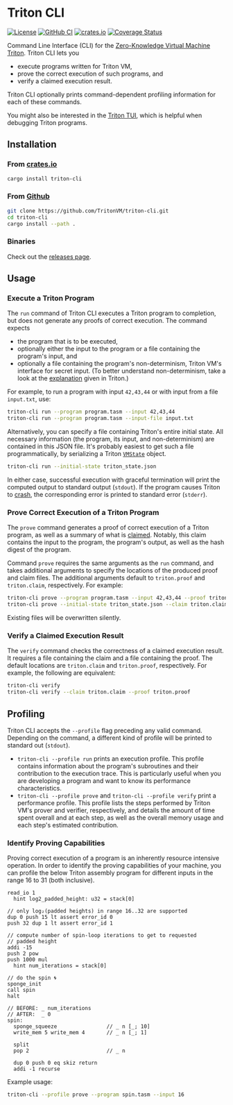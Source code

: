 # Triton CLI

[![License](https://img.shields.io/badge/License-Apache_2.0-blue.svg)](https://opensource.org/licenses/Apache-2.0)
[![GitHub CI](https://github.com/TritonVM/triton-cli/actions/workflows/main.yml/badge.svg)](https://github.com/TritonVM/triton-cli/actions)
[![crates.io](https://img.shields.io/crates/v/triton-cli.svg)](https://crates.io/crates/triton-cli)
[![Coverage Status](https://coveralls.io/repos/github/TritonVM/triton-cli/badge.svg?branch=main)](https://coveralls.io/github/TritonVM/triton-cli?branch=main)

Command Line Interface (CLI) for the [Zero-Knowledge Virtual Machine Triton](https://triton-vm.org).
Triton CLI lets you

- execute programs written for Triton VM,
- prove the correct execution of such programs, and
- verify a claimed execution result.

Triton CLI optionally prints command-dependent profiling information for each of these commands.

You might also be interested in the [Triton TUI](https://github.com/TritonVM/triton-tui), which is
helpful when debugging Triton programs.

## Installation

### From [crates.io](https://crates.io/crates/triton-cli)

```sh
cargo install triton-cli
```

### From [Github](https://github.com/TritonVM/triton-cli)

```sh
git clone https://github.com/TritonVM/triton-cli.git
cd triton-cli
cargo install --path .
```

### Binaries

Check out the [releases page](https://github.com/TritonVM/triton-cli/releases).

## Usage

### Execute a Triton Program

The `run` command of Triton CLI executes a Triton program to completion, but does not generate any
proofs of correct execution. The command expects

- the program that is to be executed,
- optionally either the input to the program or a file containing the program's input, and
- optionally a file containing the program's non-determinism, Triton VM's interface for secret
  input. (To better understand non-determinism, take a look at
  the [explanation](https://docs.rs/triton-vm/0.48.0/triton_vm/#non-determinism) given in Triton.)

For example, to run a program with input `42,43,44` or with input from a file `input.txt`, use:

```sh
triton-cli run --program program.tasm --input 42,43,44
triton-cli run --program program.tasm --input-file input.txt
```

Alternatively, you can specify a file containing Triton's entire initial state. All necessary
information (the program, its input, and non-determinism) are contained in this JSON file. It's
probably easiest to get such a file programmatically, by serializing a Triton
[`VMState`](https://docs.rs/triton-vm/0.48.0/triton_vm/vm/struct.VMState.html) object.

```sh
triton-cli run --initial-state triton_state.json
```

In either case, successful execution with graceful termination will print the computed output to
standard output (`stdout`). If the program causes Triton to
[crash](https://docs.rs/triton-vm/0.48.0/triton_vm/#crashing-triton-vm), the corresponding error
is printed to standard error (`stderr`).

### Prove Correct Execution of a Triton Program

The `prove` command generates a proof of correct execution of a Triton program, as well as a summary
of what is [claimed](https://docs.rs/triton-vm/0.48.0/triton_vm/proof/struct.Claim.html). Notably,
this claim contains the input to the program, the program's output, as well as the hash digest of
the program.

Command `prove` requires the same arguments as the `run` command, and takes additional arguments
to specify the locations of the produced proof and claim files. The additional arguments default to
`triton.proof` and `triton.claim`, respectively. For example:

```sh
triton-cli prove --program program.tasm --input 42,43,44 --proof triton.proof
triton-cli prove --initial-state triton_state.json --claim triton.claim
```

Existing files will be overwritten silently.

### Verify a Claimed Execution Result

The `verify` command checks the correctness of a claimed execution result. It requires a file
containing the claim and a file containing the proof. The default locations are `triton.claim` and
`triton.proof`, respectively. For example, the following are equivalent:

```sh
triton-cli verify
triton-cli verify --claim triton.claim --proof triton.proof
```

## Profiling

Triton CLI accepts the `--profile` flag preceding any valid command. Depending on the command, a
different kind of profile will be printed to standard out (`stdout`).

- `triton-cli --profile run` prints an execution profile. This profile contains information about
the program's subroutines and their contribution to the execution trace. This is particularly useful
when you are developing a program and want to know its performance characteristics.
- `triton-cli --profile prove` and `triton-cli --profile verify` print a performance profile. This
profile lists the steps performed by Triton VM's prover and verifier, respectively, and details the
amount of time spent overall and at each step, as well as the overall memory usage and each step's
estimated contribution.

### Identify Proving Capabilities

Proving correct execution of a program is an inherently resource intensive operation. In order to
identify the proving capabilities of your machine, you can profile the below Triton assembly program
for different inputs in the range 16 to 31 (both inclusive).

```tasm
read_io 1
  hint log2_padded_height: u32 = stack[0]

// only log₂(padded heights) in range 16..32 are supported
dup 0 push 15 lt assert error_id 0
push 32 dup 1 lt assert error_id 1

// compute number of spin-loop iterations to get to requested
// padded height
addi -15
push 2 pow
push 1000 mul
  hint num_iterations = stack[0]

// do the spin 🌀
sponge_init
call spin
halt

// BEFORE: _ num_iterations
// AFTER:  _ 0
spin:
  sponge_squeeze                // _ n [_; 10]
  write_mem 5 write_mem 4       // _ n [_; 1]

  split
  pop 2                         // _ n

  dup 0 push 0 eq skiz return
  addi -1 recurse
```

Example usage:

```sh
triton-cli --profile prove --program spin.tasm --input 16
```